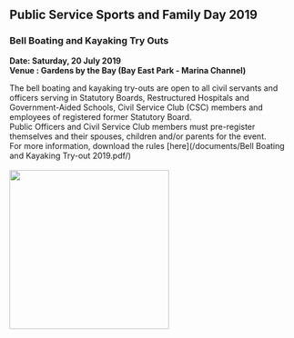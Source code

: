 <!-- ---
title: 'PSSFD - Bell Boating and Kayaking Try Outs'
permalink: 'events/sports-and-family-day/event-details/bell-boating-&-kayaking-try-outs'
breadcrumb: 'Sports and Family Day'

--- -->


## Public Service Sports and Family Day 2019
### Bell Boating and Kayaking Try Outs
<b>
Date: Saturday, 20 July 2019 <br>
Venue : Gardens by the Bay (Bay East Park - Marina Channel) <br>
</b>

The bell boating and kayaking try-outs are open to all civil servants and officers serving in Statutory Boards, Restructured Hospitals and Government-Aided Schools, Civil Service Club (CSC) members and employees of registered former Statutory Board. <br>
Public Officers and Civil Service Club members must pre-register themselves and their spouses, children and/or parents for the event.
<br>
For more information, download the rules [here](/documents/Bell Boating and Kayaking Try-out 2019.pdf/) <br>
<br>
<a href="https://www.eventbrite.com/e/public-service-sports-family-day-2019-registration-59101111014"><img src="/images/sign-up-btn.png" style="width:280px" />
